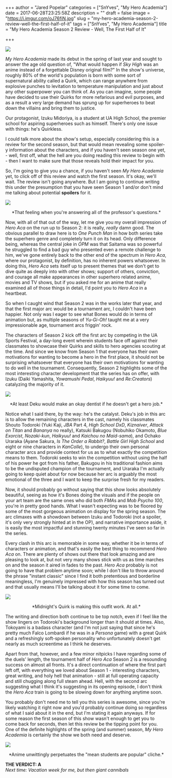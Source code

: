 +++
author = "Jared Popelar"
categories = ["SnYves", "My Hero Academia"]
date = 2017-06-28T23:25:58Z
description = ""
draft = false
image = "https://i.imgur.com/oJ76fiN.jpg"
slug = "my-hero-academia-season-2-review-well-the-first-half-of-it"
tags = ["SnYves", "My Hero Academia"]
title = "My Hero Academia Season 2 Review - Well, The First Half of It"

+++


![](https://i.imgur.com/F42XVpy.jpg)

*My Hero Academia* made its debut in the spring of last year and sought to answer the age old question of, "What would happen if *Sky High* was an anime instead of a forgettable Disney original film?" In the show's universe, roughly 80% of the world's population is born with some sort of supernatural ability called a Quirk, which can range anywhere from explosive punches to levitation to temperature manipulation and just about any other superpower you can think of. As you can imagine, some people have decided to use their Quirks for more nefarious and evil purposes, and as a result a very large demand has sprung up for superheroes to beat down the villains and bring them to justice. 

Our protagonist, Izuku Midoriya, is a student at UA High School, the premier school for aspiring superheroes such as himself. There's only one issue with things: he's Quirkless. 

I could talk more about the show's setup, especially considering this is a review for the second season, but that would mean revealing some spoiler-y information about the characters, and if you haven't seen season one yet, - well, first off, what the hell are you doing reading this review to begin with - then I want to make sure that those reveals hold their impact for you. 

So, I'm going to give you a chance, if you haven't seen *My Hero Academia* yet, to click off of this review and watch the first season. It's okay, we'll wait. The review isn't going anywhere. But I am going to continue writing this under the presumption that you have seen Season 1 and/or don't mind me talking about potential **spoilers** for it. 

![](https://i.imgur.com/GWQvH2B.jpg)
<center>*That feeling when you're answering all of the professor's questions.*</center>

Now, with all of that out of the way, let me give you my overall impression of *Hero Aca* on the run up to Season 2: it is really, *really* damn good. The obvious parallel to draw here is to *One Punch Man* in how both series take the superhero genre and completely turn it on its head. Only difference being, whereas the central joke in *OPM* was that Saitama was so powerful he struggled to find a bad guy who presented even a remote challenge to him, we've gone entirely back to the other end of the spectrum in *Hero Aca*, where our protagonist, by definition, has no inherent powers whatsoever. In doing this, *Hero Aca* sets itself up to present themes that we don't get to dive quite as deeply into with other shows; support of others, conviction, and courage all make appearances in other superhero related anime, movies and TV shows, but if you asked me for an anime that really examined all of those things in detail, I'd point you to *Hero Aca* in a heartbeat. 

So when I caught wind that Season 2 was in the works later that year, and that the first major arc would be a tournament arc, I couldn't have been happier. Not only was I eager to see what Bones would do in terms of animation but, as multiple seasons of *Yu-Gi-Oh!* taught me at a very impressionable age, tournament arcs friggin' rock. 

The characters of Season 2 kick off the first arc by competing in the UA Sports Festival, a day-long event wherein students face off against their classmates to showcase their Quirks and skills to hero agencies scouting at the time. And since we know from Season 1 that everyone has their own motivations for wanting to become a hero in the first place, it should not be surprising whatsoever that everyone has their own motivations for wanting to do well in the tournament. Consequently, Season 2 highlights some of the most interesting character development that the series has on offer, with Izuku (Daiki Yamashita, *Yowamushi Pedal*, *Haikyuu!* and *Re:Creators*) catalyzing the majority of it. 

![](https://i.imgur.com/Fq7uJ2q.jpg)
<center>*At least Deku would make an okay dentist if he doesn't get a hero job.*</center>

Notice what I said there, by the way: he's the catalyst. Deku's job in this arc is to allow the remaining characters in the cast, namely his classmates Shouto Todoroki (Yuki Kaji, *JBA* Part 4, *High School DxD*, *Kiznaiver*, *Attack on Titan* and *Bananya* no really), Katsuki Bakugou (Nobuhiko Okamoto, *Blue Exorcist*, *Nozaki-kun*, *Haikyuu!* and *Kaichou no Maid-sama*), and Ochako Uraraka (Ayane Sakura, *Is The Order a Rabbit?*, *Battle Girl High School* and eight or nine characters in *KanColle*), to undergo their own personal character arcs and provide context for us as to what exactly the competition means to them. Todoroki seeks to win the competition without using the half of his power he got from his father, Bakugou in his traditional fashion aims to be the undisputed champion of the tournament, and Uraraka I'm actually going to keep quiet about for now because her arc is arguably the most emotional of the three and I want to keep the surprise fresh for my readers.

Now, it should probably go without saying that this show looks absolutely beautiful, seeing as how it's Bones doing the visuals and if the people on your art team are the same ones who did both *FMA*s and *Mob Psycho 100*, you're in pretty good hands. What I wasn't expecting was to be floored by some of the most gorgeous animation on display for the spring season. The arc climaxes with a showdown between Izuku and Todoroki (not a spoiler, it's only very strongly hinted at in the OP), and narrative importance aside, it is easily the most impactful and stunning twenty minutes I've seen so far in the series. 

Every clash in this arc is memorable in some way, whether it be in terms of characters or animation, and that's easily the best thing to recommend *Hero Aca* on. There are plenty of shows out there that look amazing and are pleasing to look at, but not very many shows stick with us as time marches on and the season it aired in fades to the past. *Hero Aca* probably is not going to have that problem anytime soon; while I don't like to throw around the phrase "instant classic" since I find it both pretentious and borderline meaningless, I'm genuinely impressed with how this season has turned out and that usually means I'll be talking about it for some time to come.

![](https://i.imgur.com/JFJVlao.jpg)
<center>*Midnight's Quirk is making this outfit work. At all.*</center>

The writing and direction both continue to be top notch, even if I feel like the show lingers on Todoroki's background longer than it should at times. Also, Tokoyami is a badass character (and I'm not just saying that since he's pretty much Falco Lombardi if he was in a *Persona* game) with a great Quirk and a refreshingly soft-spoken personality who unfortunately doesn't get nearly as much screentime as I think he deserves. 

Apart from that, however, and a few minor nitpicks I have regarding some of the duels' length, the tournament half of *Hero Aca* Season 2 is a resounding success on almost all fronts. It's a direct continuation of where the first part left off, with everything we loved about Season 1 - interesting characters, great writing, and holy hell that animation - still at full operating capacity and still chugging along full steam ahead. Hell, with the second arc suggesting what I think it's suggesting in its opening episode, I don't think the *Hero Aca* train is going to be slowing down for anything anytime soon.

You probably don't need me to tell you this series is awesome, since you're likely watching it right now and you'd probably continue doing so regardless of what I said about it in the end, but I'm stating it again anyways. If for some reason the first season of this show wasn't enough to get you to come back for seconds, then let this review be the tipping point for you. One of the definite highlights of the spring (and summer) season, *My Hero Academia* is certainly the show we both need and deserve.

![](https://i.imgur.com/f45v1Sc.jpg)
<center>*Anime unwittingly perpetuates the "mean students are popular" cliche.*</center>

**THE VERDICT: A**  
*Next time: Vacation week for me, but then giant cannibals*

